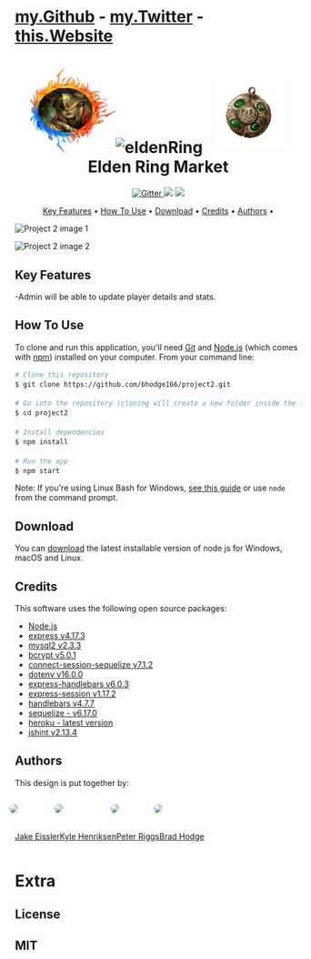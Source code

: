 # [my.Github](https://www.github.com/starbjornx) - [my.Twitter](https://www.twitter.com/starbjornx) - [this.Website](https://www.placeholder.com)

<html>
<body>

<h1 align="center" style="positiion: relative;">
<img src="./client/src/assets/images/elden-login.png" style="position:; width: 150px; height: 150px;>
  <br>
  <a href="https://www.github.com/starjornx"><img src="https://avatars.githubusercontent.com/u/97247627?v=4" alt="eldenRing" width="200"></a>
<img src="./client/src/assets/images/talisman.png" style="margin-left: 15px;margin-bottom: 5px; width: 125px; height: 125px;>

  <br>
  Elden Brothers
  <br>
</h1>

<h4 align="center">Elden Ring Market</h4>

<p align="center">
  <a href="https://badge.fury.io/js/electron-markdownify">
    <img src="https://badge.fury.io/js/electron-markdownify.svg"
         alt="Gitter">
  </a>
  <a href="https://gitter.im/amitmerchant1990/electron-markdownify"><img src="https://badges.gitter.im/amitmerchant1990/electron-markdownify.svg"></a>
  <a href="https://saythanks.io/to/khenriksenbootcamp@gmail.com">
      <img src="https://img.shields.io/badge/SayThanks.io-%E2%98%BC-1EAEDB.svg">
  </a>
</p>

<p align="center">
  <a href="#key-features">Key Features</a> •
  <a href="#how-to-use">How To Use</a> •
  <a href="#download">Download</a> •
  <a href="#credits">Credits</a> •
  <a href="#authors">Authors</a> •
  
</p>

![Project 2 image 1](./public/images/PROJECT%202%20WIREFRAME1.png)

![Project 2 image 2](./public/images/PROJECT%202%20WIREFRAME2.png)

## Key Features

-Admin will be able to update player details and stats.

## How To Use

To clone and run this application, you'll need [Git](https://git-scm.com) and [Node.js](https://nodejs.org/en/download/) (which comes with [npm](http://npmjs.com)) installed on your computer. From your command line:

```bash
# Clone this repository
$ git clone https://github.com/bhodge166/project2.git

# Go into the repository (cloning will create a new folder inside the folder you are in so "LS" and see what the name is CD into that file name and then follow remaining instructions.)
$ cd project2

# Install dependencies
$ npm install

# Run the app
$ npm start
```

Note: If you're using Linux Bash for Windows, [see this guide](https://www.howtogeek.com/261575/how-to-run-graphical-linux-desktop-applications-from-windows-10s-bash-shell/) or use `node` from the command prompt.

## Download

You can [download](https://nodejs.org/en/download/) the latest installable version of node js for Windows, macOS and Linux.

## Credits

This software uses the following open source packages:

- [Node.js](https://nodejs.org/)
- [express v4.17.3](https://www.npmjs.com/package/express)
- [mysql2 v2.3.3](https://www.npmjs.com/package/mysql2)
- [bcrypt v5.0.1](https://www.npmjs.com/package/bcrypt)
- [connect-session-sequelize v7.1.2](https://www.npmjs.com/package/connect-session-sequelize)
- [dotenv v16.0.0](https://www.npmjs.com/package/dotenv)
- [express-handlebars v6.0.3](https://www.npmjs.com/package/express-handlebars)
- [express-session v1.17.2](https://www.npmjs.com/package/express-session)
- [handlebars v4.7.7](https://www.npmjs.com/package/handlebars)
- [sequelize - v6.17.0](https://www.npmjs.com/package/sequelize)
- [heroku - latest version](https://www.heroku.com)
- [jshint v2.13.4](https://www.npmjs.com/package/jshint)

## Authors

This design is put together by:

<div style = "display: flex; flex-wrap: wrap">

<div>
<img style= "width: 120px; border-radius:255px; position: relative; right: 25px;padding: 15px" src = "https://avatars.githubusercontent.com/u/97546861?v=4">

[Jake Eissler](http://github.com/jakeeis24)

</div>

<div>
<img style = "width: 120px; border-radius:255px; position: relative; right: 25px;padding: 15px" src="https://avatars.githubusercontent.com/u/97247627?v=4">

[Kyle Henriksen](http://github.com/starbjornx)

</div>

<div>
<img style= "width: 120px; border-radius:255px; position: relative; right: 25px;padding: 15px" src="https://avatars.githubusercontent.com/u/97469705?v=4">

[Peter Riggs](http://github.com/par92)

</div>

<div>
<img style= "width: 120px; border-radius:255px; position: relative; right: 25px;padding: 15px" src="https://avatars.githubusercontent.com/u/97480322?v=4">

[Brad Hodge](http://github.com/bhodge166)

</div>
</div>

# Extra

## License

## MIT

</body>
</html>
